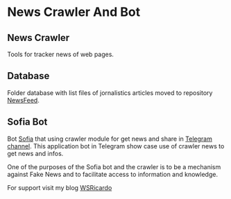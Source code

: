 # News Crawler And Bot

## News Crawler

Tools for tracker news of web pages.

## Database

Folder database with list files of jornalistics articles moved to repository [NewsFeed](https://github.com/wsricardo/newsfeed).


## Sofia Bot

Bot [Sofia](https://t.me/vrwnewsBot) that using crawler module for get news and share in [Telegram channel](https://t.me/sofiabotnews). This application bot in Telegram show case use of crawler news to get news and infos.

One of the purposes of the Sofia bot and the crawler is to be a mechanism against Fake News and to facilitate access to information and knowledge.

For support visit my blog [WSRicardo](https://wsricardo.blogspot.com/2023/05/support.html) 
